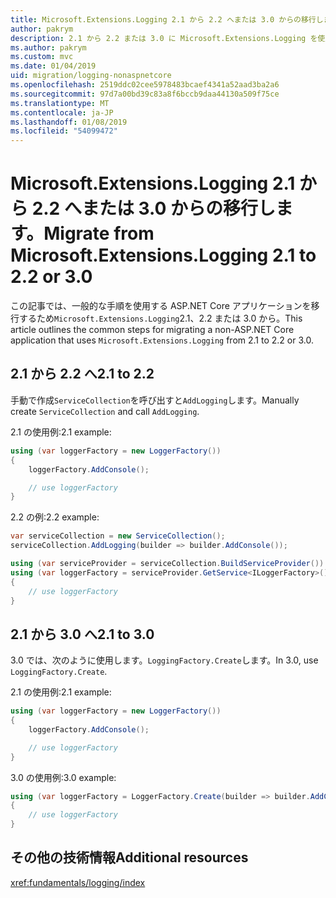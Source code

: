 ```yaml
---
title: Microsoft.Extensions.Logging 2.1 から 2.2 へまたは 3.0 からの移行します。
author: pakrym
description: 2.1 から 2.2 または 3.0 に Microsoft.Extensions.Logging を使用する ASP.NET Core アプリケーションを移行する方法について説明します。
ms.author: pakrym
ms.custom: mvc
ms.date: 01/04/2019
uid: migration/logging-nonaspnetcore
ms.openlocfilehash: 2519ddc02cee5978483bcaef4341a52aad3ba2a6
ms.sourcegitcommit: 97d7a00bd39c83a8f6bccb9daa44130a509f75ce
ms.translationtype: MT
ms.contentlocale: ja-JP
ms.lasthandoff: 01/08/2019
ms.locfileid: "54099472"
---
```

# <a name="migrate-from-microsoftextensionslogging-21-to-22-or-30"></a><span data-ttu-id="0dadf-103">Microsoft.Extensions.Logging 2.1 から 2.2 へまたは 3.0 からの移行します。</span><span class="sxs-lookup"><span data-stu-id="0dadf-103">Migrate from Microsoft.Extensions.Logging 2.1 to 2.2 or 3.0</span></span>

<span data-ttu-id="0dadf-104">この記事では、一般的な手順を使用する ASP.NET Core アプリケーションを移行するため`Microsoft.Extensions.Logging`2.1、2.2 または 3.0 から。</span><span class="sxs-lookup"><span data-stu-id="0dadf-104">This article outlines the common steps for migrating a non-ASP.NET Core application that uses `Microsoft.Extensions.Logging` from 2.1 to 2.2 or 3.0.</span></span>

## <a name="21-to-22"></a><span data-ttu-id="0dadf-105">2.1 から 2.2 へ</span><span class="sxs-lookup"><span data-stu-id="0dadf-105">2.1 to 2.2</span></span>

<span data-ttu-id="0dadf-106">手動で作成`ServiceCollection`を呼び出すと`AddLogging`します。</span><span class="sxs-lookup"><span data-stu-id="0dadf-106">Manually create `ServiceCollection` and call `AddLogging`.</span></span>

<span data-ttu-id="0dadf-107">2.1 の使用例:</span><span class="sxs-lookup"><span data-stu-id="0dadf-107">2.1 example:</span></span>

```csharp
using (var loggerFactory = new LoggerFactory())
{
    loggerFactory.AddConsole();

    // use loggerFactory
}
```

<span data-ttu-id="0dadf-108">2.2 の例:</span><span class="sxs-lookup"><span data-stu-id="0dadf-108">2.2 example:</span></span>

```csharp
var serviceCollection = new ServiceCollection();
serviceCollection.AddLogging(builder => builder.AddConsole());

using (var serviceProvider = serviceCollection.BuildServiceProvider())
using (var loggerFactory = serviceProvider.GetService<ILoggerFactory>())
{
    // use loggerFactory
}
```

## <a name="21-to-30"></a><span data-ttu-id="0dadf-109">2.1 から 3.0 へ</span><span class="sxs-lookup"><span data-stu-id="0dadf-109">2.1 to 3.0</span></span>

<span data-ttu-id="0dadf-110">3.0 では、次のように使用します。`LoggingFactory.Create`します。</span><span class="sxs-lookup"><span data-stu-id="0dadf-110">In 3.0, use `LoggingFactory.Create`.</span></span>

<span data-ttu-id="0dadf-111">2.1 の使用例:</span><span class="sxs-lookup"><span data-stu-id="0dadf-111">2.1 example:</span></span>

```csharp
using (var loggerFactory = new LoggerFactory())
{
    loggerFactory.AddConsole();

    // use loggerFactory
}
```

<span data-ttu-id="0dadf-112">3.0 の使用例:</span><span class="sxs-lookup"><span data-stu-id="0dadf-112">3.0 example:</span></span>

```csharp
using (var loggerFactory = LoggerFactory.Create(builder => builder.AddConsole()))
{
    // use loggerFactory
}
```

## <a name="additional-resources"></a><span data-ttu-id="0dadf-113">その他の技術情報</span><span class="sxs-lookup"><span data-stu-id="0dadf-113">Additional resources</span></span>

<xref:fundamentals/logging/index>